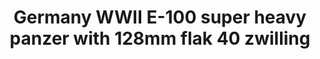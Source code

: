 ---
layout: product
title: "Germany WWII E-100 super heavy panzer with 128mm flak 40 zwilling"
price: "2000" 
desc: "Maketa"
img_path: "/assets/img/UA72097.webp"
brand: "N/A"
available: false
special_offer: false
new: false
soon: false
cat: "010000"
subcat: "013300"
subsubcat: "0N/A"
sifra: "UA72097"
popular: false
---